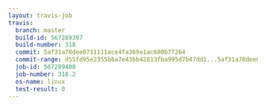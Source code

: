 ```yaml
---
layout: travis-job
travis:
  branch: master
  build-id: 567289397
  build-number: 318
  commit: 5af31a78dee0711111ace4fa369a1ac680b7f264
  commit-range: d55fd95e2355b6a7e43bb42813fba995d7b47dd1...5af31a78dee0711111ace4fa369a1ac680b7f264
  job-id: 567289400
  job-number: 318.2
  os-name: linux
  test-result: 0
---
```

